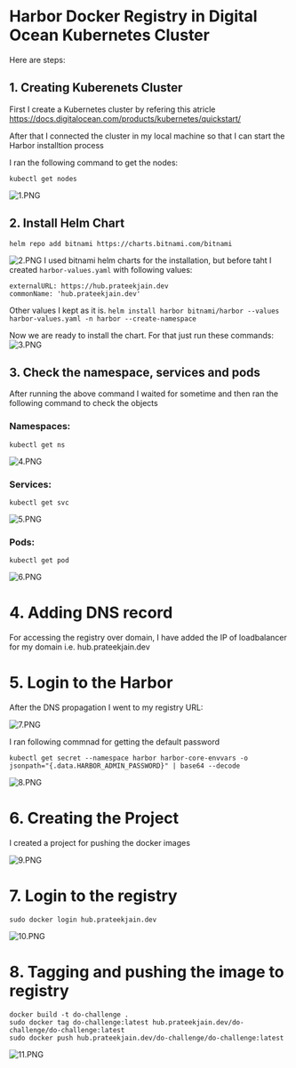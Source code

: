 # Harbor Docker Registry in Digital Ocean Kubernetes Cluster

Here are steps:

## 1. Creating Kuberenets Cluster

First I create a Kubernetes cluster by refering this atricle https://docs.digitalocean.com/products/kubernetes/quickstart/

After that I connected the cluster in my local machine so that I can start the Harbor installtion process

I ran the following command to get the nodes:

``` kubectl get nodes ```

![1.PNG](images/1.PNG)

## 2. Install Helm Chart

```helm repo add bitnami https://charts.bitnami.com/bitnami```

![2.PNG](images/2.PNG)
I used bitnami helm charts for the installation, but before taht I created ```harbor-values.yaml``` with following values:

```
externalURL: https://hub.prateekjain.dev
commonName: 'hub.prateekjain.dev'
```
Other values I kept as it is. 
```helm install harbor bitnami/harbor --values harbor-values.yaml -n harbor --create-namespace```


Now we are ready to install the chart. For that just run these commands:
![3.PNG](images/3.PNG)

## 3. Check the namespace, services and pods

After running the above command I waited for sometime and then ran the following command to check the objects

### Namespaces:

```kubectl get ns```

![4.PNG](images/4.PNG)

### Services:

```kubectl get svc```

![5.PNG](images/5.PNG)

### Pods:

```kubectl get pod```

![6.PNG](images/6.PNG)

# 4. Adding DNS record

For accessing the registry over domain, I have added the IP of loadbalancer for my domain i.e. hub.prateekjain.dev

# 5. Login to the Harbor

After the DNS propagation I went to my registry URL:

![7.PNG](images/7.PNG)

I ran following commnad for getting the default password

``` kubectl get secret --namespace harbor harbor-core-envvars -o jsonpath="{.data.HARBOR_ADMIN_PASSWORD}" | base64 --decode ```

![8.PNG](images/8.PNG)

# 6. Creating the Project

I created a project for pushing the docker images

![9.PNG](images/9.PNG)

# 7. Login to the registry

```sudo docker login hub.prateekjain.dev```

![10.PNG](images/10.PNG)

# 8. Tagging and pushing the image to registry

``` 
docker build -t do-challenge .
sudo docker tag do-challenge:latest hub.prateekjain.dev/do-challenge/do-challenge:latest
sudo docker push hub.prateekjain.dev/do-challenge/do-challenge:latest 
```

![11.PNG](images/11.PNG)